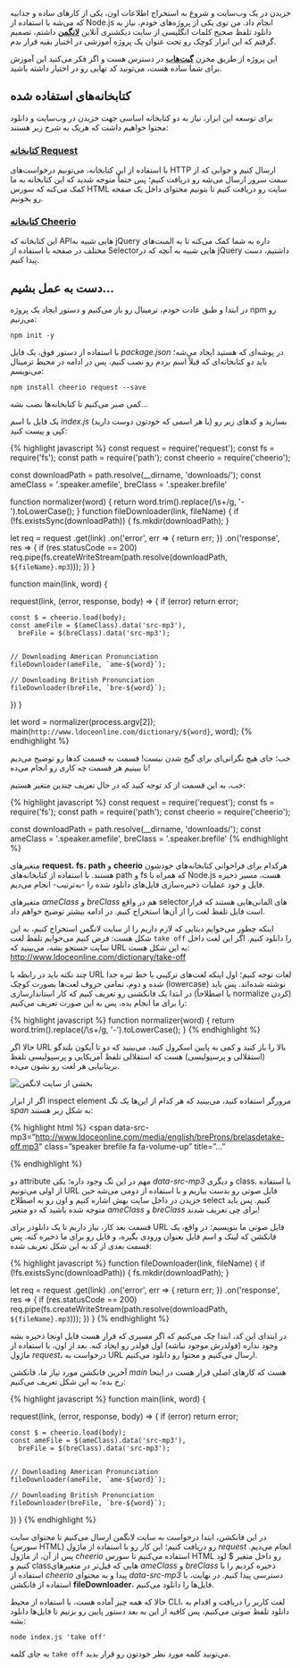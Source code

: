 خزیدن در یک وب‌سایت و شروع به استخراج اطلاعات اون، یکی از کارهای ساده و جذابیه که می‌شه با استفاده از Node.js انجام داد. من توی یکی از پروژه‌های خودم، نیاز به دانلود تلفظ صحیح کلمات انگلیسی از سایت دیکشنری آنلاین **[لانگمن](http://www.ldoceonline.com)** داشتم، تصمیم گرفتم که این ابزار کوچک رو تحت عنوان یک پروژه آموزشی در اختیار بقیه قرار بدم.

این پروژه از طریق مخزن **[گیت‌هاب](https://github.com/jmosawy/LDOCE-Pronunciation-Audio-Downloader)** در دسترس هست و اگر فکر می‌کنید این آموزش برای شما ساده هست، می‌تونید کد نهایی رو در اختیار داشته باشید.

## کتابخانه‌های استفاده شده
برای توسعه این ابزار، نیاز به دو کتابخانه اساسی جهت خزیدن در وب‌سایت و دانلود محتوا خواهیم داشت که هریک به شرح زیر هستند:

### [کتابخانه Request](https://github.com/request/request)
با استفاده از این کتابخانه، می‌تونیم درخواست‌های HTTP ارسال کنیم و جوابی که از سمت سرور ارسال می‌شه رو دریافت کنیم؛ پس حتماً متوجه شدید که این کتابخانه به ما کمک می‌کنه که سورس HTML سایت رو دریافت کنیم تا بتونیم محتوای داخل یک صفحه رو بخونیم.

### [کتابخانه Cheerio](https://cheerio.js.org/)
این کتابخانه که APIهایی شبیه به jQuery داره به شما کمک می‌کنه تا به المنت‌های مختلف در صفحه با استفاده از Selectorهایی شبیه به آنچه که در jQuery داشتیم، دست پیدا کنیم.

## دست به عمل بشیم...
در ابتدا و طبق عادت خودم، ترمینال رو باز می‌کنیم و دستور ایجاد یک پروژه npm رو می‌زنیم:

`npm init -y`

با استفاده از دستور فوق، یک فایل _package.json_ در پوشه‌ای که هستید ایجاد می‌شه؛ باید دو کتابخانه‌ای که قبلاً اسم بردم رو نصب کنیم، پس در ادامه در محیط ترمینال می‌نویسم:

`npm install cheerio request --save`

کمی صبر می‌کنیم تا کتابخانه‌ها نصب بشه...

یک فایل با اسم _index.js_ (یا هر اسمی که خودتون دوست دارید) بسازید و کدهای زیر رو کپی و پیست کنید:

{% highlight javascript %}
const request = require('request');
const fs = require('fs');
const path = require('path');
const cheerio = require('cheerio');

const downloadPath = path.resolve(__dirname, 'downloads/');
const ameClass = '.speaker.amefile',
  breClass = '.speaker.brefile'


function normalizer(word) {
  return word.trim().replace(/\s+/g, '-').toLowerCase();
}
function fileDownloader(link, fileName) {
  if (!fs.existsSync(downloadPath)) {
    fs.mkdir(downloadPath);
  }

  let req = request
    .get(link)
    .on('error', err => {
      return err;
    })
    .on('response', res => {
      if (res.statusCode == 200)
        req.pipe(fs.createWriteStream(path.resolve(downloadPath, `${fileName}.mp3`)));
    })
}

function main(link, word) {

  request(link, (error, response, body) => {
    if (error) return error;

    const $ = cheerio.load(body);
    const ameFile = $(ameClass).data('src-mp3'),
      breFile = $(breClass).data('src-mp3');


    // Downloading American Pronunciation
    fileDownloader(ameFile, `ame-${word}`);

    // Downloading British Pronunciation
    fileDownloader(breFile, `bre-${word}`);

  })
}

let word = normalizer(process.argv[2]);
main(`http://www.ldoceonline.com/dictionary/${word}`, word);
{% endhighlight %}

خب؛ جای هیچ نگرانی‌ای برای گیج شدن نیست! قسمت به قسمت کدها رو توضیح می‌دیم تا ببینیم هر قسمت چه کاری رو انجام می‌ده!

خب، به این قسمت از کد توجه کنید که در حال تعریف چندین متغیر هستیم:

{% highlight javascript %}
const request = require('request');
const fs = require('fs');
const path = require('path');
const cheerio = require('cheerio');

const downloadPath = path.resolve(__dirname, 'downloads/');
const ameClass = '.speaker.amefile',
  breClass = '.speaker.brefile'
{% endhighlight %}

متغیرهای **request**، **fs**، **path** و **cheerio** هرکدام برای فراخوانی کتابخانه‌های خودشون هستند. با استفاده از کتابخانه‌های path و fs که همراه با Node.js هست، مسیر ذخیره فایل و خود عملیات ذخیره‌سازی فایل‌های دانلود شده را -به‌ترتیب- انجام می‌دیم.

متغیرهای _ameClass_ و _breClass_ هم در واقع selectorهای المانی‌هایی هستند که قرار است فایل تلفظ لغت را از آن‌ها استخراج کنیم. در ادامه بیشتر توضیح خواهم داد.

اینکه چطور می‌خوایم دیتایی که لازم داریم را از سایت لانگمن استخراج کنیم، به این شکل هست: فرض کنیم می‌خوایم تلفظ لغت `take off` را دانلود کنیم. اگر این لغت داخل سایت جستجو بشه، می‌بینید که URL به این شکل هست:
http://www.ldoceonline.com/dictionary/take-off

چند نکته باید در رابطه با URL لغات توجه کنیم؛ اول اینکه لغت‌های ترکیبی با خط تیره جدا شده و دوم، تمامی حروف لغت‌ها بصورت کوچک (lowercase) نوشته شده‌اند. پس باید در ابتدا یک فانکشنی رو تعریف کنیم که کار استاندارسازی (یا اصطلاحاً normalize کردن) را برای ما انجام بده، پس به این صورت تعریف می‌کنیم:

{% highlight javascript %}
function normalizer(word) {
  return word.trim().replace(/\s+/g, '-').toLowerCase();
}
{% endhighlight %}

حالا اگر URL بالا را باز کنید و کمی به پایین اسکرول کنید، می‌بینید که دو تا آیکون بلندگو (استقلالی و پرسپولیسی) هست که استقلالی تلفظ آمریکایی و پرسپولیسی تلفظ بریتانیایی هر لغت رو نشون می‌ده.


![بخشی از سایت لانگمن](https://preview.ibb.co/ivNiJ5/1_oj3x_PRx6d_NNvake3_g_Rc_TQ.png)

اگر از ابزار inspect element مرورگر استفاده کنید، می‌بینید که هر کدام از این‌ها یک تگ _span_ به شکل زیر هستند:

{% highlight html %}
<span
data-src-mp3=”http://www.ldoceonline.com/media/english/breProns/brelasdetake-off.mp3"
class=”speaker brefile fa fa-volume-up”
title=”…”
>
</span>
{% endhighlight %}

دو attribute مهم در این تگ وجود داره؛ یکی _data-src-mp3_ و دیگری class. با استفاده از اولی می‌تونیم URL فایل صوتی رو بدست بیاریم و با استفاده از دومی می‌شه حین خزیدن در داخل سایت بهش اشاره کنیم و اون رو به اصطلاح select کنیم. پس باید متوجه شده باشید که دو متغیر _ameClass_ و _breClass_ برای چی تعریف شدند!

قسمت بعد کار، نیاز داریم تا یک دانلودر برای URL فایل صوتی ما بنویسیم؛ در واقع، یک فانکشن که لینک و اسم فایل بعنوان ورودی بگیره، و فایل رو برای ما ذخیره کنه. پس قسمت بعدی از کد به این شکل تعریف شده:


{% highlight javascript %}
function fileDownloader(link, fileName) {
  if (!fs.existsSync(downloadPath)) {
    fs.mkdir(downloadPath);
  }

  let req = request
    .get(link)
    .on('error', err => {
      return err;
    })
    .on('response', res => {
      if (res.statusCode == 200)
        req.pipe(fs.createWriteStream(path.resolve(downloadPath, `${fileName}.mp3`)));
    })
}
{% endhighlight %}

در ابتدای این کد، ابتدا چک می‌کنیم که اگر مسیری که قرار هست فایل اونجا ذخیره بشه وجود نداره (فولدرش موجود نباشه) اول فولدر رو ایجاد کنه. بعد از اون، با استفاده از ماژول _request_، درخواست به URL ارسال می‌کنیم و محتوا رو دانلود می‌کنیم.

آخرین فانکشن مورد نیاز ما، فانکشن _main_ هست که کارهای اصلی قرار هست در اینجا رخ بده؛ به این شکل تعریف می‌کنیم:


{% highlight javascript %}
function main(link, word) {

  request(link, (error, response, body) => {
    if (error) return error;

    const $ = cheerio.load(body);
    const ameFile = $(ameClass).data('src-mp3'),
      breFile = $(breClass).data('src-mp3');


    // Downloading American Pronunciation
    fileDownloader(ameFile, `ame-${word}`);

    // Downloading British Pronunciation
    fileDownloader(breFile, `bre-${word}`);

  })
}
{% endhighlight %}

در این فانکشن، ابتدا درخواست به سایت لانگمن ارسال می‌کنیم تا محتوای سایت (سورس HTML) رو دریافت کنیم؛ این کار رو با استفاده از ماژول _request_ انجام می‌دیم. پس از آن، از ماژول _cheerio_ استفاده می‌کنیم تا سورس HTML رو داخل متغیر $ لود کنیم و classهایی که قبل‌تر در متغیرهای _ameClass_ و _breClass_ ذخیره کردیم را با استفاده از _cheerio_ پیدا و به محتوای _data-src-mp3_ دسترسی پیدا کنیم. در نهایت، با استفاده از فانکشن **fileDownloader**، فایل‌ها را دانلود می‌کنیم.

حالا که همه چیز آماده هست، با استفاده از محیط CLI، لغت کاربر را دریافت و اقدام به دانلود تلفظ صوتی می‌کنیم، پس کافیه از این به بعد دستور پایین رو بزنیم تا فایل‌ها دانلود بشه:

`node index.js 'take off'`

به جای کلمه `take off` می‌تونید کلمه مورد نظر خودتون رو قرار بدید.
